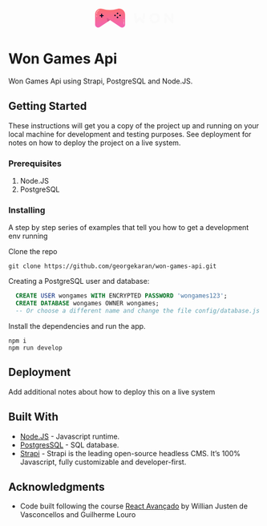 <div align="center">
  <svg width="158" height="48" fill="none" xmlns="http://www.w3.org/2000/svg"><path d="M.055 15.125L.019 35.77c-.008 4.796 5.336 7.662 9.327 5.003l20.596-13.722L50.49 40.844c3.982 2.673 9.335-.176 9.344-4.972l.034-19.997c.014-7.881-7.549-13.565-15.116-11.36l-.873.254a50.874 50.874 0 01-29.358-.271C7.351 2.264.068 7.614.055 15.125z" fill="url(#paint0_linear)"/><path d="M30.163 27.057l-6.033-4.292a.5.5 0 00-.782.494l1.293 7.298 5.523-3.5z" fill="#110F28" fill-opacity=".15"/><path d="M7.592 7c-5.11 2.755-4.519 5-4.519 7.5M57.274 26v1M3.052 18v2M57.274 30v5" stroke="#fff" stroke-opacity=".4" stroke-width="1.5" stroke-linecap="round"/><path d="M13.053 15v6M10.04 18h6.025" stroke="#0A0D27" stroke-width="2" stroke-linecap="round"/><ellipse rx="1.506" ry="1.5" transform="matrix(1 0 0 1 44.723 13.557)" fill="#0A0D27"/><ellipse rx="1.506" ry="1.5" transform="matrix(1 0 0 1 49.743 17.5)" fill="#0A0D27"/><ellipse rx="1.506" ry="1.5" transform="matrix(1 0 0 1 44.723 21.5)" fill="#0A0D27"/><ellipse rx="1.506" ry="1.5" transform="matrix(1 0 0 1 39.703 17.5)" fill="#0A0D27"/><path d="M79.263 12.53h-.06c-.68.1-1.2.44-1.56 1.02-.22.38-.33.78-.33 1.2 0 .1.01.2.03.3v.03l1.38 9.33c.08.54.34.99.78 1.35a2.27 2.27 0 001.77.45c.66-.1 1.17-.42 1.53-.96.26-.36.39-.77.39-1.23 0-.08-.01-.17-.03-.27l-1.38-9.33c-.08-.56-.34-1.03-.78-1.41-.42-.34-.9-.51-1.44-.51-.1 0-.2.01-.3.03zm18.78-.03c-.54 0-1.02.18-1.44.54-.44.36-.7.82-.78 1.38l-1.41 9.51c-.02.08-.03.15-.03.21 0 .52.17.98.51 1.38.36.46.84.73 1.44.81.1.02.21.03.33.03.66 0 1.21-.24 1.65-.72.3-.32.49-.7.57-1.14v-.06l1.38-9.36v-.03c.02-.1.03-.2.03-.3 0-.42-.12-.82-.36-1.2-.36-.58-.87-.92-1.53-1.02h-.06c-.1-.02-.2-.03-.3-.03zm-9.24 8.04h-.06c-.08 0-.16.01-.24.03-.36.04-.69.16-.99.36-.16.1-.3.22-.42.36-.08.08-.21.22-.39.42l-2.19 2.7c-.18.2-.42.48-.72.84-.28.34-.51.59-.69.75-.38.34-.75.58-1.11.72-.2.08-.41.14-.63.18-.14.02-.29.03-.45.03-.38 0-.74-.07-1.08-.21-.32-.12-.6-.29-.84-.51l.75 5.13v.06c.02.04.03.09.03.15.04.18.09.35.15.51.14.3.35.56.63.78.18.16.38.28.6.36.24.08.49.12.75.12h.09c.16 0 .3-.01.42-.03.46-.1.85-.32 1.17-.66l.3-.3 4.89-6.03 4.74 5.82c.24.28.39.45.45.51.38.38.83.61 1.35.69h.33c.28 0 .55-.05.81-.15.42-.18.77-.46 1.05-.84.18-.28.3-.59.36-.93v-.06l.75-5.01c-.34.3-.73.5-1.17.6-.26.08-.52.12-.78.12a2.903 2.903 0 01-1.26-.27c-.26-.12-.59-.37-.99-.75-.26-.26-.59-.65-.99-1.17l-2.52-3.06c-.14-.18-.28-.34-.42-.48-.2-.2-.39-.35-.57-.45-.3-.2-.64-.31-1.02-.33h-.09zm19.806.3c.28-.26.6-.46.96-.6.34-.14.69-.21 1.05-.21.46 0 .9.11 1.32.33.48.24.87.58 1.17 1.02a5.912 5.912 0 012.13-3.15 5.73 5.73 0 013.6-1.23c1.66 0 3.07.59 4.23 1.77 1.16 1.16 1.74 2.57 1.74 4.23 0 1.66-.58 3.08-1.74 4.26-1.16 1.16-2.57 1.74-4.23 1.74-1.34 0-2.55-.4-3.63-1.2a5.913 5.913 0 01-2.13-3.18c-.22.34-.5.63-.84.87-.5.3-1.04.45-1.62.45-.42 0-.83-.08-1.23-.24-.3-.14-.56-.32-.78-.54.5 2.42 1.71 4.42 3.63 6 1.92 1.56 4.12 2.34 6.6 2.34 1.9 0 3.65-.47 5.25-1.41 1.62-.94 2.89-2.21 3.81-3.81.94-1.62 1.41-3.38 1.41-5.28 0-1.9-.47-3.65-1.41-5.25-.92-1.62-2.19-2.9-3.81-3.84-1.6-.94-3.35-1.41-5.25-1.41-2.46 0-4.65.79-6.57 2.37-1.92 1.56-3.14 3.55-3.66 5.97zm2.01-.09c-.66 0-1.21.24-1.65.72-.24.24-.41.53-.51.87-.06.22-.09.45-.09.69 0 .22.03.43.09.63.08.28.21.53.39.75.44.56 1.03.84 1.77.84.72 0 1.3-.27 1.74-.81.22-.26.37-.54.45-.84.04-.2.06-.4.06-.6 0-.18-.02-.35-.06-.51-.08-.38-.24-.71-.48-.99a2.23 2.23 0 00-1.71-.75zm29.649-8.25c-.6 0-1.12.21-1.56.63-.46.44-.69.98-.69 1.62v6.15c.24-.28.53-.5.87-.66.42-.2.87-.3 1.35-.3h.06c.46 0 .9.1 1.32.3a2.909 2.909 0 011.05.84l9.81 11.55c.44.58 1.03.87 1.77.87.66 0 1.22-.25 1.68-.75.38-.42.57-.92.57-1.5v-6.12c-.26.26-.56.47-.9.63-.42.2-.87.3-1.35.3-.56 0-1.08-.13-1.56-.39-.34-.2-.63-.45-.87-.75l-9.87-11.67c-.22-.24-.48-.43-.78-.57a2.26 2.26 0 00-.9-.18zm13.98 0c-.62 0-1.14.21-1.56.63-.46.44-.69.98-.69 1.62v8.7c0 .42.14.8.42 1.14.44.56 1.05.84 1.83.84.54 0 1.02-.15 1.44-.45.52-.4.79-.91.81-1.53v-8.7c-.02-.7-.29-1.27-.81-1.71-.42-.36-.9-.54-1.44-.54zm-14.01 8.07c-.6 0-1.11.19-1.53.57-.44.4-.67.88-.69 1.44v8.67c0 .5.15.95.45 1.35.46.6 1.06.9 1.8.9.64 0 1.18-.23 1.62-.69.42-.42.63-.94.63-1.56v-8.67c-.02-.8-.41-1.39-1.17-1.77-.32-.16-.67-.24-1.05-.24h-.06z" fill="#FAFAFA"/><defs><linearGradient id="paint0_linear" x1="29.159" y1="-7.5" x2="30.155" y2="49" gradientUnits="userSpaceOnUse"><stop stop-color="#FF725F"/><stop offset="1" stop-color="#F062C0"/><stop offset="1" stop-color="#F231A5"/></linearGradient></defs></svg>
</div>

<!-- [![Build Status](https://travis-ci.com/georgekaran/survey.go.svg?branch=master)](https://travis-ci.com/georgekaran/survey.go)
[![Coverage Status](https://coveralls.io/repos/github/georgekaran/survey.go/badge.svg?branch=master)](https://coveralls.io/github/georgekaran/survey.go?branch=master) -->

# Won Games Api

Won Games Api using Strapi, PostgreSQL and Node.JS. 

## Getting Started

These instructions will get you a copy of the project up and running on your local machine for development and testing purposes. See deployment for notes on how to deploy the project on a live system.

### Prerequisites

1. Node.JS
2. PostgreSQL

### Installing

A step by step series of examples that tell you how to get a development env running

Clone the repo
```
git clone https://github.com/georgekaran/won-games-api.git
```

Creating a PostgreSQL user and database:

```sql
  CREATE USER wongames WITH ENCRYPTED PASSWORD 'wongames123';
  CREATE DATABASE wongames OWNER wongames;
  -- Or choose a different name and change the file config/database.js
```

Install the dependencies and run the app.
```
npm i
npm run develop
```

## Deployment

Add additional notes about how to deploy this on a live system

## Built With

* [Node.JS](https://nodejs.org/en/docs/) - Javascript runtime.
* [PostgresSQL](https://docs.mongodb.com/) - SQL database.
* [Strapi](https://strapi.io/) - Strapi is the leading open-source headless
CMS. It’s 100% Javascript, fully customizable and
developer-first.

## Acknowledgments

* Code built following the course [React Avançado](https://www.udemy.com/course/react-avancado) by Willian Justen de Vasconcellos and Guilherme Louro
